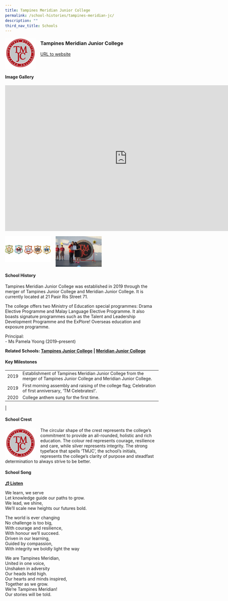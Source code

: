 ```yaml
---
title: Tampines Meridian Junior College
permalink: /school-histories/tampines-meridian-jc/
description: ""
third_nav_title: Schools
---
```

<img align="left" style="width:20%;margin-right:15px;" src="/images/tampinesmeridianjc1.png">

### **Tampines Meridian Junior College**
[URL to website](https://tmjc.moe.edu.sg/)

<br clear="left">

#### **Image Gallery**
<iframe src="https://docs.google.com/presentation/d/e/2PACX-1vQys_EjKjAHov7bfC99yBiWF_pnmLhTMVNRlrfz036o-f9n8mnn4dj0WGPIsbkSTSz5eWWNGNFZ23EY/embed?start=false&amp;loop=true&amp;delayms=5000" frameborder="0" width="800" height="479" allowfullscreen="true"></iframe>

<p><a href="/images/tampinesmeridianjc2.jpg">  
<img align="left" style="width:30%;margin-right:15px;" src="/images/tampinesmeridianjc2.jpg">
</a></p>

<p><a href="/images/tampinesmeridianjc3.jpg">  
<img align="left" style="width:30%;margin-right:15px;" src="/images/tampinesmeridianjc3.jpg">
</a></p>

<br clear="left">

#### **School History**
Tampines Meridian Junior College was established in 2019 through the merger of Tampines Junior College and Meridian Junior College. It is currently located at 21 Pasir Ris Street 71.

The college offers two Ministry of Education special programmes: Drama Elective Programme and Malay Language Elective Programme. It also boasts signature programmes such as the Talent and Leadership Development Programme and the ExPlore! Overseas education and exposure programme.

Principal:<br>
\- Ms Pamela Yoong (2019–present)

**Related Schools: [Tampines Junior College](/school-histories/tampines-jc/) | [Meridian Junior College](/school-histories/meridian-jc/)**

#### **Key Milestones**

|  |  |
|:---:|---|
| 2019 | Establishment of Tampines Meridian Junior College from the merger of Tampines Junior College and Meridian Junior College. |
| 2019 | First morning assembly and raising of the college flag; Celebration of first anniversary, ‘TM Celebrates!’. |
| 2020 | College anthem sung for the first time. |
|

#### **School Crest**
<img align="left" style="width:20%;margin-right:15px;" src="/images/tampinesmeridianjc1.png">

The circular shape of the crest represents the college’s commitment to provide an all-rounded, holistic and rich education. The colour red represents courage, resilience and care, while silver represents integrity. The strong typeface that spells ‘TMJC’, the school’s initials, represents the college’s clarity of purpose and steadfast determination to always strive to be better.

#### **School Song**
<a href="https://drive.google.com/file/d/1hkvDhMTI1pIWqzpLARumpN2NPDnUTZnR/view?usp=share_link" target="_blank">**♫ Listen**</a>

We learn, we serve<br>
Let knowledge guide our paths to grow.<br>
We lead, we shine,<br>
We’ll scale new heights our futures bold.

The world is ever changing<br>
No challenge is too big,<br>
With courage and resilience,<br>
With honour we’ll succeed.<br>
Driven in our learning,<br>
Guided by compassion,<br>
With integrity we boldly light the way

We are Tampines Meridian,<br>
United in one voice,<br>
Unshaken in adversity<br>
Our heads held high.<br>
Our hearts and minds inspired,<br>
Together as we grow.<br>
We’re Tampines Meridian!<br>
Our stories will be told.